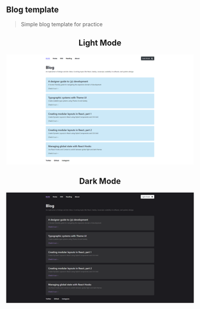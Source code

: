 ## Blog template
> Simple blog template for practice

<h2 align="center">Light Mode</h2>

![Light Mode](./img/light-mode.png)

<h2 align="center">Dark Mode</h2>

![Dark Mode](./img/dark-mode.png)
